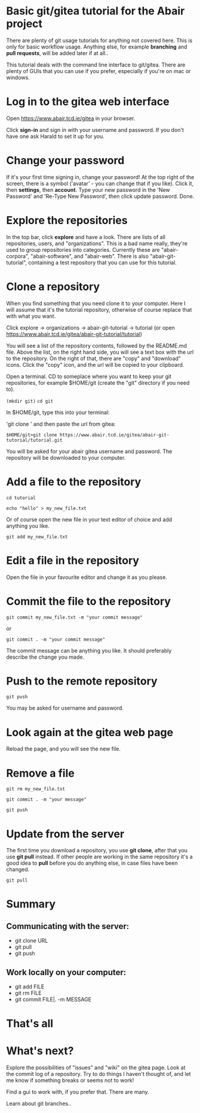 # Basic git/gitea tutorial for the Abair project

There are plenty of git usage tutorials for anything not covered here. This is only for basic workflow usage. Anything else, for example **branching** and **pull requests**, will be added later if at all..

This tutorial deals with the command line interface to git/gitea. There are plenty of GUIs that you can use if you prefer, especially if you're on mac or windows.

# Log in to the gitea web interface

Open https://www.abair.tcd.ie/gitea in your browser.

Click **sign-in** and sign in with your username and password. If you don't have one ask Harald to set it up for you.

# Change your password

If it's your first time signing in, change your password! At the top right of the screen, there is a symbol ('avatar' - you can change that if you like). Click it, then **settings**, then **account**. Type your new password in the 'New Password' and 'Re-Type New Password', then click update password. Done.

# Explore the repositories

In the top bar, click **explore** and have a look. There are lists of all repositories, users, and "organizations". This is a bad name really, they're used to group repositories into categories. Currently these are "abair-corpora", "abair-software", and "abair-web". There is also "abair-git-tutorial", containing a test repository that you can use for this tutorial.

# Clone a repository

When you find something that you need clone it to your computer. Here I will assume that it's the tutorial repository, otherwise of course replace that with what you want.

Click explore -> organizations -> abair-git-tutorial -> tutorial (or open https://www.abair.tcd.ie/gitea/abair-git-tutorial/tutorial)

You will see a list of the repository contents, followed by the README.md file. Above the list, on the right hand side, you will see a text box with the url to the repository. On the right of that, there are "copy" and "download" icons. Click the "copy" icon, and the url will be copied to your clipboard.

Open a terminal. CD to someplace where you want to keep your git repositories, for example $HOME/git (create the "git" directory if you need to).

```(mkdir git)```
```cd git```

In $HOME/git, type this into your terminal:

'git clone ' and then paste the url from gitea:

```$HOME/git>git clone https://www.abair.tcd.ie/gitea/abair-git-tutorial/tutorial.git```

You will be asked for your abair gitea username and password. The repository will be downloaded to your computer.

# Add a file to the repository

```cd tutorial```

```echo "hello" > my_new_file.txt```

Or of course open the new file in your text editor of choice and add anything you like.

```git add my_new_file.txt```

# Edit a file in the repository

Open the file in your favourite editor and change it as you please.

# Commit the file to the repository

```git commit my_new_file.txt -m "your commit message"```

or

```git commit . -m "your commit message"```

The commit message can be anything you like. It should preferably describe the change you made.

# Push to the remote repository

```git push```

You may be asked for username and password.

# Look again at the gitea web page

Reload the page, and you will see the new file.

# Remove a file

```git rm my_new_file.txt```

```git commit . -m "your message"```

```git push```


# Update from the server

The first time you download a repository, you use **git clone**, after that you use **git pull** instead. If other people are working in the same repository it's a good idea to **pull** before you do anything else, in case files have been changed.

```git pull```


# Summary
## Communicating with the server:
* git clone URL
* git pull
* git push

## Work locally on your computer:
* git add FILE
* git rm FILE
* git commit FILE|. -m MESSAGE

# That's all

# What's next?

Explore the possibilities of "issues" and "wiki" on the gitea page. Look at the commit log of a repository.
Try to do things I haven't thought of, and let me know if something breaks or seems not to work!

Find a gui to work with, if you prefer that. There are many.

Learn about git branches..





